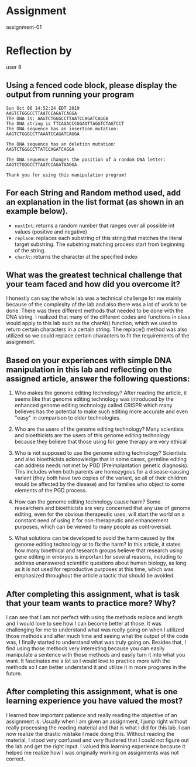 # Assignment

assignment-01

# Reflection by

user 8

## Using a fenced code block, please display the output from running your program

```
Sun Oct 06 14:52:24 EDT 2019
AAGTCTGGGCCTTAATCCAGATCAGGA
The DNA is: AAGTCTGGGCCTTAATCCAGATCAGGA
The DNA string is TTCAGACCCGGAATTAGGTCTAGTCCT
The DNA sequence has an insertion mutation:
AAGTCTGGGCCTTAAATCCAGATCAGGA

The DNA sequence has an deletion mutation:
AAGTCTGGGCCTTATCCAGATCAGGA

The DNA sequence changes the position of a random DNA letter:
AAGTCTGGGCCTTAATCCAGATAAGGA

Thank you for using this manipulation program!
```

## For each String and Random method used, add an explanation in the list format (as shown in an example below).

- `nextInt`: returns a random number that ranges over all possible int values (positive and negative)
- `replace`: replaces each substring of this string that matches the literal target substring.
The substring matching process start from beginning of the string.
- `charAt`:  returns the character at the specified index

## What was the greatest technical challenge that your team faced and how did you overcome it?
I honestly can say the whole lab was a technical challenge for me mainly because of the complexity of the lab and
also there was a lot of work to be done. There was three different methods that needed to be done with the DNA string.
I realized that many of the different codes and functions in class would apply to this lab such as the charAt() function,
which we used to return certain characters in a certain string. The replace() method was also utilized so we could replace
certain characters to fit the requirements of the assignment.

## Based on your experiences with simple DNA manipulation in this lab and reflecting on the assigned article, answer the following questions:

1. Who makes the genome editing technology?
After reading the article, it seems like that genome editing technology was introduced
by the enhanced genome editing technology called CRISPR which many believes has the potential
to make such editing more accurate and even "easy" in comparison to older technologies.

2. Who are the users of the genome editing technology?
Many scientists and bioethicists are the users of this genome editing technology
because they believe that those using for gene therapy are very ethical

3. Who is not supposed to use the genome editing technology?
Scientists and also bioethicists acknowledge that in some cases, germline editing can address needs
not met by PGD (Preimplantation genetic diagnosis). This includes when both parents are homozygous for a disease-causing variant
(they both have two copies of the variant, so all of their children would be affected by the disease)
 and for families who object to some elements of the PGD process.

4. How can the genome editing technology cause harm?
Some researchers and bioethicists are  very concerned that any use of  genome editing, even for
the obvious therapeutic uses, will start the world on a constant need of  using it for non-therapeutic
and enhancement purposes, which can be viewed to many people as controversial.

5. What solutions can be developed to avoid the harm caused by the genome editing technology or to fix the harm?
In this article, it states how many bioethical and research groups believe that research using gene editing in embryos
is important for several reasons, including to address unanswered scientific questions about human biology, as long
as it is not used for reproductive purposes at this time, which was emphasized throughout the article a tactic
that should be avoided.

## After completing this assignment, what is task that your team wants to practice more? Why?
I can see that I am not perfect with using the methods replace and length and I would love to see how
I can become better at those. It was challenging for me to understand what was really going on when
I utilized those methods and after much time and seeing what the output of the code was, I finally
started to understand what was truly going on. Besides that, I find using those methods very interesting
because you can easily manipulate a sentence with those methods and easily turn it into what you want.
It fascinates me a lot so I would love to practice more with the methods so I can better understand it
and utilize it in more programs in the future.

## After completing this assignment, what is one learning experience you have valued the most?
I learned how important patience and really reading the objective of an assignment is. Usually when I
am given an assignment, I jump right without really processing the reading material and that is what I did for this lab.
I can now realize the drastic mistake I made doing this. Without reading the material, I stood very confused and
very flustered that I could not figure out the lab and get the right input. I valued this learning experience
because it helped me realize how I was originally working on assignments was not correct.
